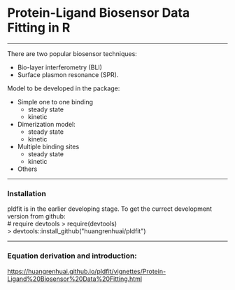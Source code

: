 # Protein-Ligand Biosensor Data Fitting in R
-----
There are two popular biosensor techniques:  
* Bio-layer interferometry (BLI) 
* Surface plasmon resonance (SPR).  

Model to be developed in the package:  
* Simple one to one binding
  + steady state 
  + kinetic 
* Dimerization model:  
  + steady state 
  + kinetic 
* Multiple binding sites 
  + steady state 
  + kinetic 
* Others


-----
### Installation

pldfit is in the earlier developing stage. To get the currect development version from github:    
  \# require devtools
  \> require(devtools)  
  \> devtools::install_github("huangrenhuai/pldfit")

-----
### Equation derivation and introduction:   

https://huangrenhuai.github.io/pldfit/vignettes/Protein-Ligand%20Biosensor%20Data%20Fitting.html


